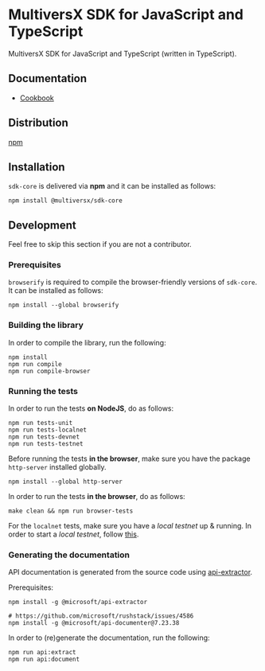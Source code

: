 # MultiversX SDK for JavaScript and TypeScript

MultiversX SDK for JavaScript and TypeScript (written in TypeScript).

## Documentation

- [Cookbook](https://docs.multiversx.com/sdk-and-tools/sdk-js/sdk-js-cookbook/)

## Distribution

[npm](https://www.npmjs.com/package/@multiversx/sdk-core)

## Installation

`sdk-core` is delivered via **npm** and it can be installed as follows:

```
npm install @multiversx/sdk-core
```

## Development

Feel free to skip this section if you are not a contributor.

### Prerequisites

`browserify` is required to compile the browser-friendly versions of `sdk-core`. It can be installed as follows:

```
npm install --global browserify
```

### Building the library

In order to compile the library, run the following:

```
npm install
npm run compile
npm run compile-browser
```

### Running the tests

In order to run the tests **on NodeJS**, do as follows:

```
npm run tests-unit
npm run tests-localnet
npm run tests-devnet
npm run tests-testnet
```

Before running the tests **in the browser**, make sure you have the package `http-server` installed globally.

```
npm install --global http-server
```

In order to run the tests **in the browser**, do as follows:

```
make clean && npm run browser-tests
```

For the `localnet` tests, make sure you have a _local testnet_ up & running. In order to start a _local testnet_, follow [this](https://docs.multiversx.com/developers/setup-local-testnet/).

### Generating the documentation

API documentation is generated from the source code using [api-extractor](https://api-extractor.com).

Prerequisites:

```
npm install -g @microsoft/api-extractor

# https://github.com/microsoft/rushstack/issues/4586
npm install -g @microsoft/api-documenter@7.23.38
```

In order to (re)generate the documentation, run the following:

```
npm run api:extract
npm run api:document
```
